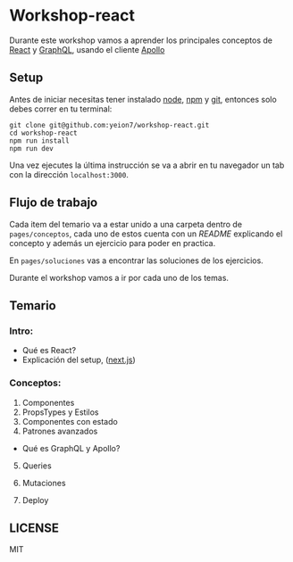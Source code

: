 # Workshop-react

Durante este workshop vamos a aprender los principales conceptos de
[React](https://reactjs.org/) y [GraphQL](http://graphql.org/), usando el
cliente [Apollo](https://www.apollographql.com/client/)

## Setup

Antes de iniciar necesitas tener instalado [node](https://nodejs.org/es/),
[npm](https://www.npmjs.com/) y [git](https://git-scm.com/), entonces solo debes
correr en tu terminal:

```
git clone git@github.com:yeion7/workshop-react.git
cd workshop-react
npm run install
npm run dev
```

Una vez ejecutes la última instrucción se va a abrir en tu navegador un tab con
la dirección `localhost:3000`.

## Flujo de trabajo

Cada item del temario va a estar unido a una carpeta dentro de
`pages/conceptos`, cada uno de estos cuenta con un _README_ explicando el
concepto y además un ejercicio para poder en practica.

En `pages/soluciones` vas a encontrar las soluciones de los ejercicios.

Durante el workshop vamos a ir por cada uno de los temas.

## Temario

### Intro:

* Qué es React?
* Explicación del setup, ([next.js](https://github.com/zeit/next.js/))

### Conceptos:

1. Componentes
2. PropsTypes y Estilos
3. Componentes con estado
4. Patrones avanzados

* Qué es GraphQL y Apollo?

5. Queries
6. Mutaciones

7. Deploy

## LICENSE

MIT
